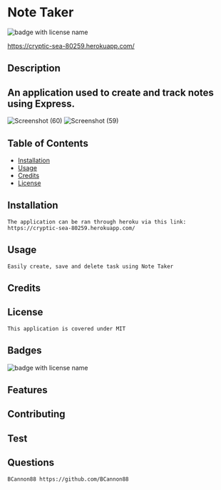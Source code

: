 # **Note Taker**

  <img src="https://img.shields.io/badge/mybadge-MIT-blue" alt="badge with license name"/>

https://cryptic-sea-80259.herokuapp.com/
  ## Description

  ## An application used to create and track notes using Express.
![Screenshot (60)](https://user-images.githubusercontent.com/81123612/124405245-b7030180-dd03-11eb-99ec-9d79449d2001.png)
![Screenshot (59)](https://user-images.githubusercontent.com/81123612/124405289-cf731c00-dd03-11eb-83a9-ee823e520244.png)


  ## Table of Contents        
   * [Installation](#Installation)
   * [Usage](#Usage)       
   * [Credits](#Credits)       
   * [License](#License)   
       
   ## Installation

    The application can be ran through heroku via this link: https://cryptic-sea-80259.herokuapp.com/       

   ## Usage

    Easily create, save and delete task using Note Taker       

   ## Credits

           

   ## License

    This application is covered under MIT       

   ## Badges

   <img src="https://img.shields.io/badge/mybadge-MIT-blue" alt="badge with license name"/>      
 
   ## Features

           

   ## Contributing

           

   ## Test

        
    
   ## Questions
    BCannon88 https://github.com/BCannon88




